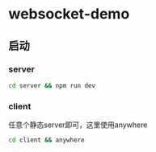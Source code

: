 # websocket-demo

## 启动

### server

```bash
cd server && npm run dev
```

### client

任意个静态server即可，这里使用anywhere

```bash
cd client && anywhere
```